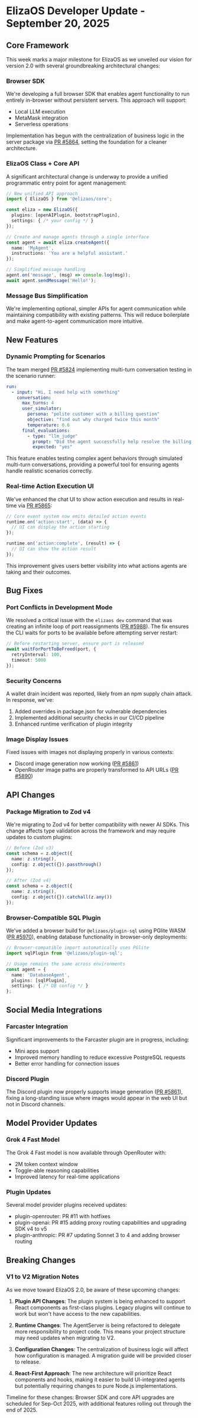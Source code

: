 # ElizaOS Developer Update - September 20, 2025

## Core Framework

This week marks a major milestone for ElizaOS as we unveiled our vision for version 2.0 with several groundbreaking architectural changes:

### Browser SDK

We're developing a full browser SDK that enables agent functionality to run entirely in-browser without persistent servers. This approach will support:
- Local LLM execution
- MetaMask integration
- Serverless operations

Implementation has begun with the centralization of business logic in the server package via [PR #5864](https://github.com/elizaOS/eliza/pull/5864), setting the foundation for a cleaner architecture.

### ElizaOS Class + Core API

A significant architectural change is underway to provide a unified programmatic entry point for agent management:

```typescript
// New unified API approach
import { ElizaOS } from '@elizaos/core';

const eliza = new ElizaOS({
  plugins: [openAIPlugin, bootstrapPlugin],
  settings: { /* your config */ }
});

// Create and manage agents through a single interface
const agent = await eliza.createAgent({ 
  name: 'MyAgent', 
  instructions: 'You are a helpful assistant.'
});

// Simplified message handling
agent.on('message', (msg) => console.log(msg));
await agent.sendMessage('Hello!');
```

### Message Bus Simplification

We're implementing optional, simpler APIs for agent communication while maintaining compatibility with existing patterns. This will reduce boilerplate and make agent-to-agent communication more intuitive.

## New Features

### Dynamic Prompting for Scenarios

The team merged [PR #5824](https://github.com/elizaOS/eliza/pull/5824) implementing multi-turn conversation testing in the scenario runner:

```yaml
run:
  - input: "Hi, I need help with something"
    conversation:
      max_turns: 4
      user_simulator:
        persona: "polite customer with a billing question"
        objective: "find out why charged twice this month"
        temperature: 0.6
      final_evaluations:
        - type: "llm_judge"
          prompt: "Did the agent successfully help resolve the billing issue?"
          expected: "yes"
```

This feature enables testing complex agent behaviors through simulated multi-turn conversations, providing a powerful tool for ensuring agents handle realistic scenarios correctly.

### Real-time Action Execution UI

We've enhanced the chat UI to show action execution and results in real-time via [PR #5865](https://github.com/elizaOS/eliza/pull/5865):

```typescript
// Core event system now emits detailed action events
runtime.on('action:start', (data) => {
  // UI can display the action starting
});

runtime.on('action:complete', (result) => {
  // UI can show the action result
});
```

This improvement gives users better visibility into what actions agents are taking and their outcomes.

## Bug Fixes

### Port Conflicts in Development Mode

We resolved a critical issue with the `elizaos dev` command that was creating an infinite loop of port reassignments ([PR #5988](https://github.com/elizaOS/eliza/pull/5988)). The fix ensures the CLI waits for ports to be available before attempting server restart:

```typescript
// Before restarting server, ensure port is released
await waitForPortToBeFreed(port, {
  retryInterval: 100,
  timeout: 5000
});
```

### Security Concerns

A wallet drain incident was reported, likely from an npm supply chain attack. In response, we've:

1. Added overrides in package.json for vulnerable dependencies
2. Implemented additional security checks in our CI/CD pipeline
3. Enhanced runtime verification of plugin integrity

### Image Display Issues

Fixed issues with images not displaying properly in various contexts:
- Discord image generation now working ([PR #5861](https://github.com/elizaOS/eliza/pull/5861))
- OpenRouter image paths are properly transformed to API URLs ([PR #5890](https://github.com/elizaOS/eliza/pull/5890))

## API Changes

### Package Migration to Zod v4

We're migrating to Zod v4 for better compatibility with newer AI SDKs. This change affects type validation across the framework and may require updates to custom plugins:

```typescript
// Before (Zod v3)
const schema = z.object({
  name: z.string(),
  config: z.object({}).passthrough()
});

// After (Zod v4)
const schema = z.object({
  name: z.string(),
  config: z.object({}).catchall(z.any())
});
```

### Browser-Compatible SQL Plugin

We've added a browser build for `@elizaos/plugin-sql` using PGlite WASM ([PR #5970](https://github.com/elizaOS/eliza/pull/5970)), enabling database functionality in browser-only deployments:

```typescript
// Browser-compatible import automatically uses PGlite
import sqlPlugin from '@elizaos/plugin-sql';

// Usage remains the same across environments
const agent = {
  name: 'DatabaseAgent',
  plugins: [sqlPlugin],
  settings: { /* DB config */ }
};
```

## Social Media Integrations

### Farcaster Integration

Significant improvements to the Farcaster plugin are in progress, including:
- Mini apps support
- Improved memory handling to reduce excessive PostgreSQL requests
- Better error handling for connection issues

### Discord Plugin

The Discord plugin now properly supports image generation ([PR #5861](https://github.com/elizaOS/eliza/pull/5861)), fixing a long-standing issue where images would appear in the web UI but not in Discord channels.

## Model Provider Updates

### Grok 4 Fast Model

The Grok 4 Fast model is now available through OpenRouter with:
- 2M token context window
- Toggle-able reasoning capabilities
- Improved latency for real-time applications

### Plugin Updates

Several model provider plugins received updates:
- plugin-openrouter: PR #11 with hotfixes
- plugin-openai: PR #15 adding proxy routing capabilities and upgrading SDK v4 to v5
- plugin-anthropic: PR #7 updating Sonnet 3 to 4 and adding browser routing

## Breaking Changes

### V1 to V2 Migration Notes

As we move toward ElizaOS 2.0, be aware of these upcoming changes:

1. **Plugin API Changes**: The plugin system is being enhanced to support React components as first-class plugins. Legacy plugins will continue to work but won't have access to the new capabilities.

2. **Runtime Changes**: The AgentServer is being refactored to delegate more responsibility to project code. This means your project structure may need updates when migrating to V2.

3. **Configuration Changes**: The centralization of business logic will affect how configuration is managed. A migration guide will be provided closer to release.

4. **React-First Approach**: The new architecture will prioritize React components and hooks, making it easier to build UI-integrated agents but potentially requiring changes to pure Node.js implementations.

Timeline for these changes: Browser SDK and core API upgrades are scheduled for Sep-Oct 2025, with additional features rolling out through the end of 2025.